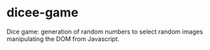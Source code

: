 # dicee-game
Dice game: generation of random numbers to select random images manipulating the DOM from Javascript.
